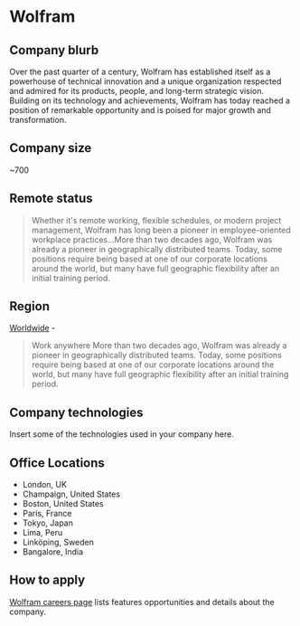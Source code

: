 # Wolfram

## Company blurb

Over the past quarter of a century, Wolfram has established itself as a powerhouse of technical innovation and a unique organization respected and admired for its products, people, and long-term strategic vision. Building on its technology and achievements, Wolfram has today reached a position of remarkable opportunity and is poised for major growth and transformation.

## Company size

~700

## Remote status

> Whether it's remote working, flexible schedules, or modern project management, Wolfram has long been a pioneer in employee-oriented workplace practices...More than two decades ago, Wolfram was already a pioneer in geographically distributed teams. Today, some positions require being based at one of our corporate locations around the world, but many have full geographic flexibility after an initial training period.

## Region

[Worldwide](https://www.wolfram.com/company/careers/) -
> Work anywhere
> More than two decades ago, Wolfram was already a pioneer in geographically distributed teams. Today, some positions require being based at one of our corporate locations around the world, but many have full geographic flexibility after an initial training period.

## Company technologies

Insert some of the technologies used in your company here.

## Office Locations

- London, UK
- Champaign, United States
- Boston, United States
- Paris, France
- Tokyo, Japan
- Lima, Peru
- Linköping, Sweden
- Bangalore, India

## How to apply

[Wolfram careers page](https://www.wolfram.com/company/careers/) lists features opportunities and details about the company.
